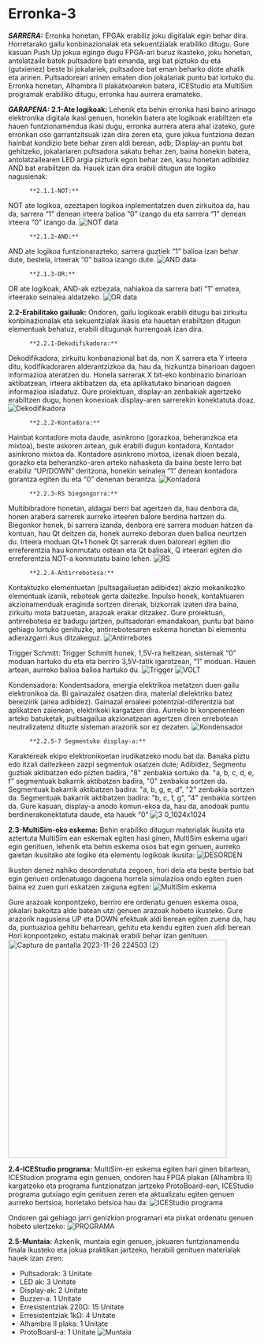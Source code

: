 # Erronka-3

**_SARRERA:_** 
Erronka honetan, FPGAk erabiliz joku digitalak egin behar dira. Horretarako gailu konbinazionalak eta sekuentzialak erabiliko ditugu.
Gure kasuan Push Up jokua egingo dugu FPGA-ari buruz ikasteko, joku honetan, antolatzaile batek pultsadore bati emanda, argi bat piztuko du eta (gutxienez) beste bi jokalariek, pultsadore bat eman beharko diote ahalik eta arinen. Pultsadoreari arinen ematen dion jokalariak puntu bat lortuko du. 
Erronka honetan, Alhambra II plakatxoarekin batera, ICEStudio eta MultiSim programak erabiliko ditugu, erronka hau aurrera eramateko.

_**GARAPENA:**_
**2.1-Ate logikoak:**
Lehenik eta behin erronka hasi baino arinago elektronika digitala ikasi genuen, honekin batera ate logikoak erabiltzen eta hauen funtzionamendua ikasi dugu, erronka aurrera atera ahal izateko, gure erronkan oso garrantzitsuak izan dira zeren eta, gure jokua funtziona dezan hainbat kondizio bete behar ziren aldi berean, adb;
Display-an puntu bat gehitzeko, jokalariaren pultsadora sakatu behar zen, baina honekin batera, antolatzailearen LED argia pizturik egon behar zen, kasu honetan adibidez AND bat erabiltzen da.
Hauek izan dira erabili ditugun ate logiko nagusienak:

          **2.1.1-NOT:** 
NOT ate logikoa, ezeztapen logikoa inplementatzen duen zirkuitoa da, hau da, sarrera “1” denean irteera balioa “0” izango du eta sarrera “1” denean irteera “0” izango da.
![NOT data](https://github.com/Julencotx/Erronka-3/assets/151912632/e0b2017b-67f6-4423-bc75-ccfef3429f3f)



          **2.1.2-AND:**  
AND ate logikoa funtzionarazteko, sarrera guztiek “1” balioa izan behar dute, bestela, irteerak “0” balioa izango dute.
![AND data](https://github.com/Julencotx/Erronka-3/assets/151912632/6d1ad799-84d5-471a-bc7a-fd537e5d46b0)


          **2.1.3-OR:**
OR ate logikoak, AND-ak ezbezala, nahiakoa da sarrera bati “1” ematea, irteerako seinalea aldatzeko.
![OR data](https://github.com/Julencotx/Erronka-3/assets/151912632/40f389aa-2db7-4ff4-bf64-18e6a320760f)



**2.2-Erabilitako gailuak:**
Ondoren, gailu logikoak erabili ditugu bai zirkuitu konbinazionalak eta sekuentzialak ikasis eta hauetan erabiltzen ditugun elementuak behatuz, erabili ditugunak hurrengoak izan dira.

          **2.2.1-Dekodifikadora:**
Dekodifikadora, zirkuitu konbanazional bat da, non X sarrera eta Y irteera ditu, kodifikadoraren alderantzizkoa da, hau da, hizkuntza binarioan dagoen informazioa ateratzen du. Honela sarrerak X bit-eko konbinazio binarioan aktibatzean, irteera aktibatzen da, eta aplikatutako binarioan dagoen informazioa isladatuz. Gure proiektuan, display-an zenbakiak agertzeko erabiltzen dugu, honen konexioak display-aren sarrerekin konektatuta doaz.
![Dekodifikadora](https://github.com/Julencotx/Erronka-3/assets/151912632/ec70959c-5633-43fe-9ee2-12d539a9daec)




          **2.2.2-Kontadora:** 
Hainbat kontadore mota daude, asinkrono (gorazkoa, beheranzkoa eta mixtoa), beste askoren artean, guk erabili dugun kontadora, Kontador asinkrono mixtoa da.
Kontadore asinkrono mixtoa, izenak dioen bezala, gorazko eta beheranzko-aren arteko nahasketa da baina beste lerro bat erabiliz “UP/DOWN” deritzona, honekin seinalea “1” denean kontadora gorantza egiten du eta “0” denenan berantza.
![Kontadora](https://github.com/Julencotx/Erronka-3/assets/151912632/74b41d10-d5d0-494f-99b6-73796784a699)


          **2.2.3-RS biegongorra:**
Multibibradore honetan, aldagai berri bat agertzen da, hau denbora da, honen arabera sarrerek aurreko irteeren balore berdina hartzen du. Biegonkor honek, bi sarrera izanda, denbora ere sarrera moduan hatzen da kontuan, hau Qt deitzen da, honek aurreko deboran duen balioa neurtzen du. Irteera moduan Qt+1 honek Qt sarrerak duen baloreari egiten dio erreferentzia hau konmutatu ostean eta Qt balioak, Q irteerari egiten dio erreferentzia NOT-a konmutatu baino lehen.
![RS](https://github.com/Julencotx/Erronka-3/assets/151912632/fd14d9e5-e110-40ef-b5d8-32b7b48f98a9)







          **2.2.4-Antirrebotesa:**
Kontaktuzko elementuetan (pultsagailuetan adibidez) akzio mekanikozko elementuak izanik, reboteak gerta daitezke. Inpulso honek, kontaktuaren akzionamenduak eraginda sortzen direnak, bizkorrak izaten dira baina, zirkuitu mota batzuetan, arazoak erakar ditzakez. Gure proiektuan, antirrebotesa ez badugu jartzen, pultsadorari emandakoan, puntu bat baino gehiago lortuko genituzke, antirrebotesaren eskema honetan bi elementu adierazgarri ikus ditzakeguz.
![Antirrebotes](https://github.com/Julencotx/Erronka-3/assets/151912632/0ad64b34-119f-4fde-bdc3-2ad2a353ff62)


Trigger Schmitt: 
Trigger Schmitt honek, 1,5V-ra heltzean, sistemak “0” moduan hartuko du eta eta berriro 3,5V-tatik igarotzean, “1” moduan. Hauen artean, aurreko balioa balioa hartuko du.
![Trigger](https://github.com/Julencotx/Erronka-3/assets/151912632/f91f3e29-dca5-47d6-b6be-ab62ecdb4e16)
![VOLT](https://github.com/Julencotx/Erronka-3/assets/151912632/1552de8e-ab0f-4319-8cb7-7f54b247c08a)





Kondensadora: 
Kondentsadora, energia elektrikoa metatzen duen gailu elektronikoa da. Bi gainazalez osatzen dira, material dielektriko batez bereizirik (airea adibidez). Gainazal eroaleei potentzial-diferentzia bat aplikatzen zaienean, elektrikoki kargatzen dira. 
Aurreko bi konpenenteen arteko batuketak, pultsagailua akzionatzean agertzen diren              errebotean neutralizatenz dituzte sisteman arazorik sor ez dezaten.
![Kondensador](https://github.com/Julencotx/Erronka-3/assets/151912632/6e42fc29-fd42-45fa-a5f8-27fb0053a316)



          **2.2.5-7 Segmentuko display-a:**
Karaktereak ekipo elektronikoetan irudikatzeko modu bat da. Banaka piztu edo itzali daitezkeen zazpi segmentuk osatzen dute; Adibidez,
Segmentu guztiak aktibatzen edo pizten badira, "8" zenbakia sortuko da.
"a, b, c, d, e, f" segmentuak bakarrik aktibatzen badira, "0" zenbakia sortzen da.
Segmentuak bakarrik aktibatzen badira: "a, b, g, e, d", "2" zenbakia sortzen da.
Segmentuak bakarrik aktibatzen badira: "b, c, f, g", "4" zenbakia sortzen da.
Gure kasuan, display-a anodo komun-ekoa da, hau da, anodoak puntu berdinerakonektatuta daude, eta hauek “0”
![3 0_1024x1024](https://github.com/Julencotx/Erronka-3/assets/151912632/0fcc8b5e-0254-46e7-9a4c-acb5870db363)


**2.3-MultiSim-eko eskema:**
Behin erabiliko ditugun materialak ikusita eta aztertuta MultiSim ean eskemak egiten hasi ginen, MultiSim eskema ugari egin genituen, lehenik eta behin eskema osos bat egin genuen, aurreko gaietan ikusitako ate logiko eta elementu logikoak ikusita:
![DESORDEN](https://github.com/Julencotx/Erronka-3/assets/151912632/01021870-8d39-4d72-a7e0-d196704c5b62)

Ikusten denez nahiko desordenatuta zegoen, hori dela eta beste bertsio bat egin genuen ordenatuago dagoena horrela simulazioa ondo egiten zuen baina ez zuen guri eskatzen zaiguna egiten:
![MultiSim eskema](https://github.com/Julencotx/Erronka-3/assets/151912632/c0270ba4-ec92-43b8-ae63-a09f71674ffb)

Gure arazoak konpontzeko, berriro ere ordenatu genuen eskema osoa, jokalari bakoitza alde batean utzi genuen arazoak hobeto ikusteko. Gure arazorik nagusiena UP eta DOWN efektuak aldi berean egiten zuena da, hau da, puntuazioa gehitu beharrean,  gehitu eta kendu egiten zuen aldi berean. Hori konpontzeko, estatu makinak erabili behar izan genituen.
<img width="443" alt="Captura de pantalla 2023-11-26 224503 (2)" src="https://github.com/Julencotx/Erronka-3/assets/151912632/527ffcc8-24dd-4f55-a0e9-a77fdc0dc4fc">

**2.4-ICEStudio programa:**
MultiSim-en eskema egiten hari ginen bitartean, ICEStudion programa egin genuen, ondoren hau FPGA plakan (Alhambra II) kargatzeko eta programa funtzionatzan jartzeko ProtoBoard-ean, ICEStudio programa gutxiago egin genituen zeren eta aktualizatu egiten genuen aurreko bertsioa, horietako betsioa hau da:
![ICEStudio programa](https://github.com/Julencotx/Erronka-3/assets/151912632/e8178bc7-22e4-43d3-94f0-d1c3c2e03c08)

Ondoren gai gehiago jarri genizkion programari eta pixkat ordenatu genuen hobeto ulertzeko:
![PROGRAMA](https://github.com/Julencotx/Erronka-3/assets/151912632/d0da8f2d-b766-4f62-956c-4d18755e99a8)


**2.5-Muntaia:**
Azkenik, muntaia egin genuen, jokuaren funtzionamendu finala ikusteko eta jokua praktikan jartzeko, herabili genituen materialak hauek izan ziren:

- Pultsadorak: 3 Unitate
- LED ak: 3 Unitate
- Display-ak: 2 Unitate
- Buzzer-a: 1 Unitate
- Erresistentziak 220Ω: 15 Unitate
- Erresistentziak 1kΩ: 4 Unitate
- Alhambra II plaka: 1 Unitate
- ProtoBoard-a: 1 Unitate
![Muntaia](https://github.com/Julencotx/Erronka-3/assets/151912632/8defe6b4-a506-41f9-9e96-c2654d96e76e)
